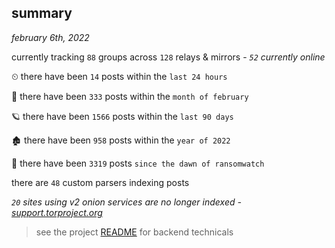
## summary
_february 6th, 2022_

currently tracking `88` groups across `128` relays & mirrors - _`52` currently online_

⏲ there have been `14` posts within the `last 24 hours`

🦈 there have been `333` posts within the `month of february`

🪐 there have been `1566` posts within the `last 90 days`

🏚 there have been `958` posts within the `year of 2022`

🦕 there have been `3319` posts `since the dawn of ransomwatch`

there are `48` custom parsers indexing posts

_`20` sites using v2 onion services are no longer indexed - [support.torproject.org](https://support.torproject.org/onionservices/v2-deprecation/)_

> see the project [README](https://github.com/thetanz/ransomwatch#ransomwatch--) for backend technicals
